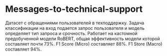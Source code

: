 # Messages-to-technical-support

Датасет с обращениями пользователей в техподдержку.
Задача классификации на вход подается запрос пользователя и модель определяет тип запроса и срочность.
Работает на кастомной предобученной модели RoBERT, общая эффективность модели которой составляет почти 73%.
F1 Score (Micro) составляет 88%. 
F1 Store (Macro) составляет 94%. 
